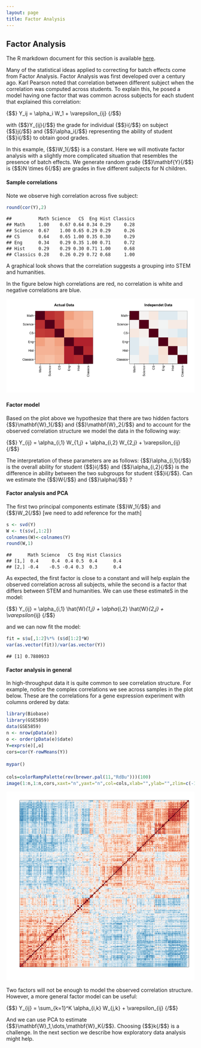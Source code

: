 ```yaml
---
layout: page
title: Factor Analysis
---
```




## Factor Analysis

The R markdown document for this section is available [here](https://github.com/genomicsclass/labs/tree/master/batch/factor_analysis.Rmd).


Many of the statistical ideas applied to correcting for batch effects come from Factor Analysis. Factor Analysis was first developed over a century ago. Karl Pearson noted that correlation between different subject when the correlation was computed across students. To explain this, he posed a model having one factor that was common across subjects for each student that explained this correlation:

{$$}
Y_ij = \alpha_i W_1 + \varepsilon_{ij}
{/$$}

with {$$}Y_{ij}{/$$} the grade for individual {$$}i{/$$} on subject {$$}j{/$$} and {$$}\alpha_i{/$$} representing the ability of student {$$}i{/$$} to obtain good grades. 

In this example, {$$}W_1{/$$} is a constant. Here we will motivate factor analysis with a slightly more complicated situation that resembles the presence of batch effects. We generate random grade
{$$}\mathbf{Y}{/$$} is {$$}N \times 6{/$$} are grades in five different subjects for N children. 



#### Sample correlations

Note we observe high correlation across five subject:

```r
round(cor(Y),2)
```

```
##          Math Science   CS  Eng Hist Classics
## Math     1.00    0.67 0.64 0.34 0.29     0.28
## Science  0.67    1.00 0.65 0.29 0.29     0.26
## CS       0.64    0.65 1.00 0.35 0.30     0.29
## Eng      0.34    0.29 0.35 1.00 0.71     0.72
## Hist     0.29    0.29 0.30 0.71 1.00     0.68
## Classics 0.28    0.26 0.29 0.72 0.68     1.00
```

A graphical look shows that the correlation suggests a grouping into STEM and humanities.

In the figure below high correlations are red, no correlation is white and negative correlations are blue.

![Images of correlation between columns. High correlation is red, no correlation is white, and negative correlation is blue.](images/R/factor_analysis-tmp-correlation_images-1.png) 


#### Factor model

Based on the plot above we hypothesize that there are two hidden factors {$$}\mathbf{W}_1{/$$} and {$$}\mathbf{W}_2{/$$} and to account for the observed correlation structure we model the data in the following way:

{$$}
Y_{ij} = \alpha_{i,1} W_{1,j} + \alpha_{i,2} W_{2,j} + \varepsilon_{ij}
{/$$}

The interpretation of these parameters are as follows: {$$}\alpha_{i,1}{/$$} is the overall ability for student {$$}i{/$$} and {$$}\alpha_{i,2}{/$$} is the difference in ability between the two subgroups for student {$$}i{/$$}. Can we estimate the {$$}W{/$$} and {$$}\alpha{/$$} ? 

#### Factor analysis and PCA

The first two principal components estimate {$$}W_1{/$$} and {$$}W_2{/$$} [we need to add reference for the math]


```r
s <- svd(Y)
W <- t(s$v[,1:2])
colnames(W)<-colnames(Y)
round(W,1)
```

```
##      Math Science   CS Eng Hist Classics
## [1,]  0.4     0.4  0.4 0.5  0.4      0.4
## [2,] -0.4    -0.5 -0.4 0.3  0.3      0.4
```

As expected, the first factor is close to a constant and will help explain the observed correlation across all subjects, while the second is a factor that differs between STEM and humanities. We can use these estimateS in the model:

{$$}
Y_{ij} = \alpha_{i,1} \hat{W}_{1,j} + \alpha_{i,2} \hat{W}_{2,j} + \varepsilon_{ij}
{/$$}
 
and we can now fit the model:


```r
fit = s$u[,1:2]%*% (s$d[1:2]*W)
var(as.vector(fit))/var(as.vector(Y))
```

```
## [1] 0.7880933
```


#### Factor analysis in general

In high-throughput data it is quite common to see correlation structure. For example, notice the complex correlations we see across samples in the plot below. These are the correlations for a gene expression experiment with columns ordered by data:


```r
library(Biobase)
library(GSE5859)
data(GSE5859)
n <- nrow(pData(e))
o <- order(pData(e)$date)
Y=exprs(e)[,o]
cors=cor(Y-rowMeans(Y))

mypar()

cols=colorRampPalette(rev(brewer.pal(11,"RdBu")))(100)
image(1:n,1:n,cors,xaxt="n",yaxt="n",col=cols,xlab="",ylab="",zlim=c(-1,1))
```

![Image of correlations. Cell i,j  represents correlation between samples i and j. Red is high, white is 0 and red is negative.](images/R/factor_analysis-tmp-gene_expression_correlations-1.png) 

Two factors will not be enough to model the observed correlation structure. However, a more general factor model can be useful:

{$$}
Y_{ij} = \sum_{k=1}^K \alpha_{i,k} W_{j,k} + \varepsilon_{ij}
{/$$}

And we can use PCA to estimate {$$}\mathbf{W}_1,\dots,\mathbf{W}_K{/$$}. Choosing {$$}k{/$$} is a challenge. In the next section we describe how exploratory data analysis might help.


